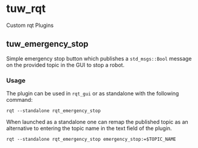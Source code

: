 # tuw_rqt
Custom rqt Plugins

## tuw_emergency_stop
Simple emergency stop button which publishes a `std_msgs::Bool` message on the provided topic in the GUI to stop a robot. 

### Usage
The plugin can be used in `rqt_gui` or as standalone with the following command:
```
rqt --standalone rqt_emergency_stop
```
When launched as a standalone one can remap the published topic as an alternative to entering the topic name in the text field of the plugin.
```
rqt --standalone rqt_emergency_stop emergency_stop:=$TOPIC_NAME
```
